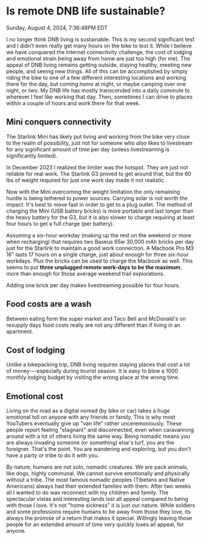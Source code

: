 # Is remote DNB life sustainable?

Sunday, August 4, 2024, 7:36:48PM EDT

I no longer think DNB living is sustainable. This is my second significant test and I didn't even really get many hours on the bike to test it. While I believe we have conquered the Internet connectivity challenge, the cost of lodging and emotional strain being away from home are just too high (for me). The appeal of DNB living remains getting outside, staying healthy, meeting new people, and seeing new things. All of this can be accomplished by simply riding the bike to one of a few different interesting locations and working there for the day, but coming home at night, or maybe camping over one night, or two. My DNB life has mostly transcended into a daily commute to wherever I feel like working that day. Then, sometimes I can drive to places within a couple of hours and work there for that week.

## Mini conquers connectivity

The Starlink Mini has likely put living and working from the bike very close to the realm of possibility, just not for someone who *also* likes to livestream for any significant amount of time per day (unless livestreaming is significantly limited).

In December 2023 I realized the limiter was the hotspot. They are just not reliable for real work. The Starlink G3 proved to get around that, but the 60 lbs of weight required for just one work day made it not realistic.

Now with the Mini overcoming the weight limitation the only remaining hurdle is being tethered to power sources. Carrying solar is not worth the impact. It's best to move fast in order to get to a plug outlet. The method of charging the Mini (USB battery bricks) is more portable and last longer than the heavy battery for the G3, but it is also slower to charge requiring at least four hours to get a full charge (per battery).

Assuming a six-hour workday (making up the rest on the weekend or more when recharging) that requires two Baseus 65w 30,000 mAh bricks per day just for the Starlink to maintain a good work connection. A Macbook Pro M3 16" lasts 17 hours on a single charge, just about enough for three six-hour workdays. Plus the bricks can be used to charge the Macbook as well. This seems to put **three unplugged remote work-days to be the maximum**, more than enough for those average weekend trail explorations.

Adding one brick per day makes livestreaming possible for four hours.

## Food costs are a wash

Between eating form the super market and Taco Bell and McDonald's on resupply days food costs really are not any different than if living in an apartment.

## Cost of lodging

Unlike a bikepacking trip, DNB living requires staying places that cost a lot of money---especially during tourist season. It is easy to blow a 1000 monthly lodging budget by visiting the wrong place at the wrong time.

## Emotional cost

Living on the road as a digital nomad (by bike or car) takes a huge emotional toll on anyone with any friends or family. This is why most YouTubers eventually give up "van life" rather unceremoniously. These people report feeling "stagnant" and disconnected, even when caravanning around with a lot of others living the same way. Being nomadic means you are always invading someone (or something) else's turf, you are the foreigner. That's the point. You are wandering and exploring, but you don't have a party or tribe to do it with you.

By nature, humans are not solo, nomadic creatures. We are pack animals, like dogs, highly communal. We cannot survive emotionally and physically without a tribe. The most famous nomadic peoples (Tibetans and Native Americans) always had their extended families with them. After two weeks all I wanted to do was reconnect with my children and family. The spectacular vistas and interesting lands lost all appeal compared to being with those I love. It's not "home sickness" it is just our nature. While soldiers and some professions require humans to be away from those they love, its always the promise of a return that makes it special. Willingly leaving those people for an extended amount of time very quickly loses all appeal, for anyone.
